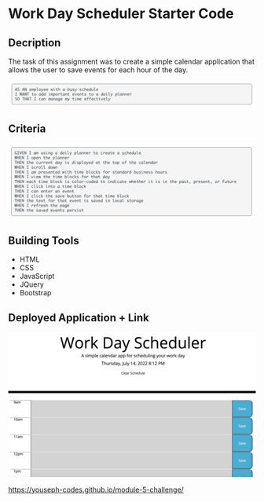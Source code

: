 # Work Day Scheduler Starter Code

## Decription
The task of this assignment was to create a simple calendar application that allows the user to save events for each hour of the day.

![screenshot](/Screen%20Shot%202022-07-14%20at%207.54.19%20PM.png)

## Criteria

![screenshot](/Screen%20Shot%202022-07-14%20at%207.54.01%20PM.png)

## Building Tools
- HTML
- CSS
- JavaScript
- JQuery
- Bootstrap

## Deployed Application + Link

![screenshot](/Screen%20Shot%202022-07-14%20at%208.12.51%20PM.png)

https://youseph-codes.github.io/module-5-challenge/



